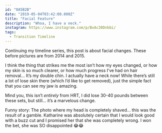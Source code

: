 ```yaml
---
id: "0A5B2B"
date: "2019-05-04T03:42:00.000Z"
title: "Facial Feature"
description: "Whoa, I have a neck."
instagram: https://www.instagram.com/p/BxAc30Dnbbi/
tags:
  - Transition Timeline
---
```

Continuing my timeline series, this post is about facial changes. These before pictures are from 2014 and 2015.

I think the thing that strikes me the most isn’t how my eyes changed, or how my skin is so much clearer, or how much progress I’ve had on hair removal... It’s my double chin. I actually have a neck now! While there’s still a lot of lose skin there (which I’d like to get removed), just the simple fact that you can see my jaw is amazing.

Mind you, this isn’t *entirely* from HRT, I did lose 30-40 pounds between these sets, but still... it’s a marvelous change.

Funny story: The photo where my head is completely shaved... this was the result of a gamble. Katharine was absolutely certain that I would look good with a buzz cut and I promised her that she was completely wrong. I won the bet, she was SO disappointed 😂😂
